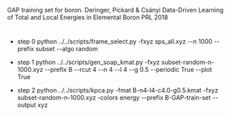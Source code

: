 GAP training set for boron.
Deringer, Pickard & Csányi Data-Driven Learning of Total and Local
Energies in Elemental Boron PRL 2018

#
* step 0
python ../../scripts/frame_select.py -fxyz sps_all.xyz --n 1000 --prefix subset --algo random

* step 1
python ../../scripts/gen_soap_kmat.py -fxyz subset-random-n-1000.xyz --prefix B --rcut 4 --n 4 --l 4 --g 0.5 --periodic True --plot True

* step 2
python ../../scripts/kpca.py -fmat B-n4-l4-c4.0-g0.5.kmat -fxyz subset-random-n-1000.xyz -colors energy --prefix B-GAP-train-set --output xyz

